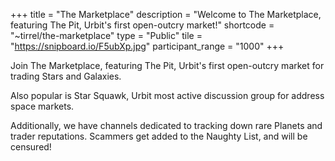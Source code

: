 +++
title = "The Marketplace"
description = "Welcome to The Marketplace, featuring The Pit, Urbit's first open-outcry market!"
shortcode = "~tirrel/the-marketplace"
type = "Public"
tile = "https://snipboard.io/F5ubXp.jpg"
participant_range = "1000"
+++

Join The Marketplace, featuring The Pit, Urbit's first open-outcry market for trading Stars and Galaxies.

Also popular is Star Squawk, Urbit most active discussion group for address space markets.

Additionally, we have channels dedicated to tracking down rare Planets and trader reputations. Scammers get added to the Naughty List, and will be censured!
